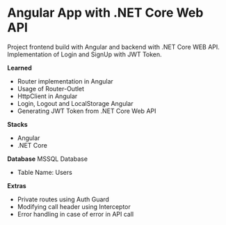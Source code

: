 # Angular App with .NET Core Web API
Project frontend build with Angular and backend with .NET Core WEB API.
Implementation of Login and SignUp with JWT Token.

**Learned**
- Router implementation in Angular
- Usage of Router-Outlet 
- HttpClient in Angular
- Login, Logout and LocalStorage Angular
- Generating JWT Token from .NET Core Web API

**Stacks**
- Angular
- .NET Core

**Database**
MSSQL Database
- Table Name: Users

**Extras**
- Private routes using Auth Guard
- Modifying call header using Interceptor
- Error handling in case of error in API call

